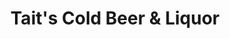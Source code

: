 ---
title: "Tait's Cold Beer & Liquor"
url: /lloydminster/taits-cold-beer-und-liquor/
shop: Spirituosen
---